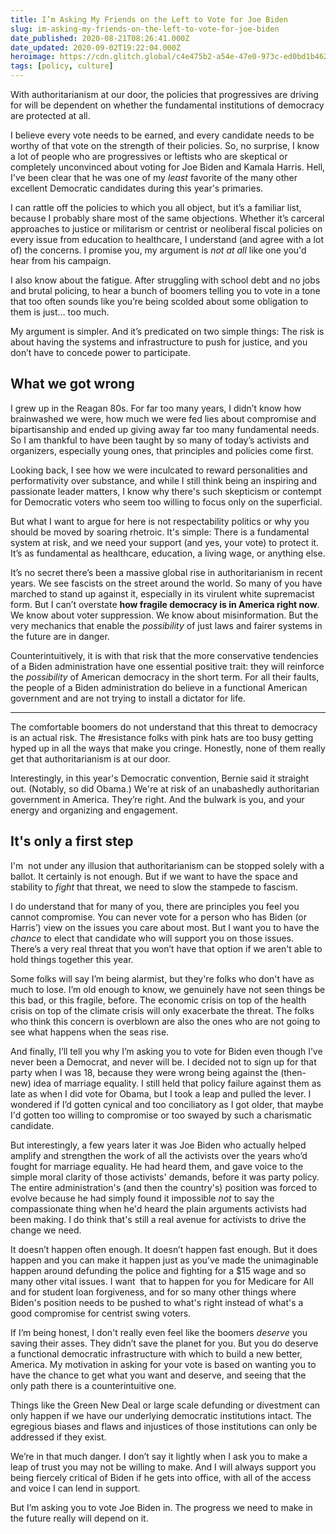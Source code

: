 ```yaml
---
title: I’m Asking My Friends on the Left to Vote for Joe Biden
slug: im-asking-my-friends-on-the-left-to-vote-for-joe-biden
date_published: 2020-08-21T08:26:41.000Z
date_updated: 2020-09-02T19:22:04.000Z
heroimage: https://cdn.glitch.global/c4e475b2-a54e-47e0-973c-ed0bd1b46262/fraying-knots.jpeg?v=1669582261896
tags: [policy, culture]
---
```


With authoritarianism at our door, the policies that progressives are driving for will be dependent on whether the fundamental institutions of democracy are protected at all. 

I believe every vote needs to be earned, and every candidate needs to be worthy of that vote on the strength of their policies. So, no surprise, I know a lot of people who are progressives or leftists who are skeptical or completely unconvinced about voting for Joe Biden and Kamala Harris. Hell, I've been clear that he was one of my *least* favorite of the many other excellent Democratic candidates during this year's primaries.

I can rattle off the policies to which you all object, but it’s a familiar list, because I probably share most of the same objections. Whether it’s carceral approaches to justice or militarism or centrist or neoliberal fiscal policies on every issue from education to healthcare, I understand (and agree with a lot of) the concerns. I promise you, my argument is *not at all* like one you'd hear from his campaign.

I also know about the fatigue. After struggling with school debt and no jobs and brutal policing, to hear a bunch of boomers telling you to vote in a tone that too often sounds like you’re being scolded about some obligation to them is just… too much.

My argument is simpler. And it’s predicated on two simple things: The risk is about having the systems and infrastructure to push for justice, and you don’t have to concede power to participate.

## What we got wrong

I grew up in the Reagan 80s. For far too many years, I didn’t know how brainwashed we were, how much we were fed lies about compromise and bipartisanship and ended up giving away far too many fundamental needs. So I am thankful to have been taught by so many of today’s activists and organizers, especially young ones, that principles and policies come first. 

Looking back, I see how we were inculcated to reward personalities and performativity over substance, and while I still think being an inspiring and passionate leader matters, I know why there's such skepticism or contempt for Democratic voters who seem too willing to focus only on the superficial.

But what I want to argue for here is not respectability politics or why you should be moved by soaring rhetroic. It's simple: There is a fundamental system at risk, and we need your support (and yes, your vote) to protect it. It’s as fundamental as healthcare, education, a living wage, or anything else.

It’s no secret there’s been a massive global rise in authoritarianism in recent years. We see fascists on the street around the world. So many of you have marched to stand up against it, especially in its virulent white supremacist form. But I can’t overstate **how fragile democracy is in America right now**. We know about voter suppression. We know about misinformation. But the very mechanics that enable the *possibility* of just laws and fairer systems in the future are in danger.

Counterintuitively, it is with that risk that the more conservative tendencies of a Biden administration have one essential positive trait: they will reinforce the *possibility* of American democracy in the short term. For all their faults, the people of a Biden administration do believe in a functional American government and are not trying to install a dictator for life.

---

The comfortable boomers do not understand that this threat to democracy is an actual risk. The #resistance folks with pink hats are too busy getting hyped up in all the ways that make you cringe. Honestly, none of them really get that authoritarianism is at our door.

Interestingly, in this year's Democratic convention, Bernie said it straight out. (Notably, so did Obama.) We're at risk of an unabashedly authoritarian government in America. They’re right. And the bulwark is you, and your energy and organizing and engagement.

## It's only a first step

I'm  not under any illusion that authoritarianism can be stopped solely with a ballot. It certainly is not enough. But if we want to have the space and stability to *fight* that threat, we need to slow the stampede to fascism. 

I do understand that for many of you, there are principles you feel you cannot compromise. You can never vote for a person who has Biden (or Harris’) view on the issues you care about most. But I want you to have the *chance* to elect that candidate who will support you on those issues. There’s a very real threat that you won’t have that option if we aren't able to hold things together this year.

Some folks will say I’m being alarmist, but they're folks who don't have as much to lose. I’m old enough to know, we genuinely have not seen things be this bad, or this fragile, before. The economic crisis on top of the health crisis on top of the climate crisis will only exacerbate the threat. The folks who think this concern is overblown are also the ones who are not going to see what happens when the seas rise.

And finally, I’ll tell you why I’m asking you to vote for Biden even though I’ve never been a Democrat, and never will be. I decided not to sign up for that party when I was 18, because they were wrong being against the (then-new) idea of marriage equality. I still held that policy failure against them as late as when I did vote for Obama, but I took a leap and pulled the lever. I wondered if I’d gotten cynical and too conciliatory as I got older, that maybe I'd gotten too willing to compromise or too swayed by such a charismatic candidate.

But interestingly, a few years later it was Joe Biden who actually helped amplify and strengthen the work of all the activists over the years who’d fought for marriage equality. He had heard them, and gave voice to the simple moral clarity of those activists' demands, before it was party policy. The entire administration's (and then the country's) position was forced to evolve because he had simply found it impossible *not* to say the compassionate thing when he'd heard the plain arguments activists had been making. I do think that's still a real avenue for activists to drive the change we need.

It doesn’t happen often enough. It doesn’t happen fast enough. But it does happen and you can make it happen just as you’ve made the unimaginable happen around defunding the police and fighting for a $15 wage and so many other vital issues. I want  that to happen for you for Medicare for All and for student loan forgiveness, and for so many other things where Biden's position needs to be pushed to what's right instead of what's a good compromise for centrist swing voters.

If I’m being honest, I don't really even feel like the boomers *deserve* you saving their asses. They didn’t save the planet for you. But you do deserve a functional democratic infrastructure with which to build a new better, America. My motivation in asking for your vote is based on wanting you to have the chance to get what you want and deserve, and seeing that the only path there is a counterintuitive one.

Things like the Green New Deal or large scale defunding or divestment can only happen if we have our underlying democratic institutions intact. The egregious biases and flaws and injustices of those institutions can only be addressed if they exist.

We’re in that much danger. I don’t say it lightly when I ask you to make a leap of trust you may not be willing to make. And I will always support you being fiercely critical of Biden if he gets into office, with all of the access and voice I can lend in support.

But I’m asking you to vote Joe Biden in. The progress we need to make in the future really will depend on it.
